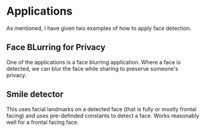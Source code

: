 # Applications
As mentioned, I have given two examples of how to apply face detection.

## Face BLurring for Privacy
One of the applications is a face blurring application. Where a face is detected, we can blur the face while sharing to preserve someone's privacy.

## Smile detector
This uses facial landmarks on a detected face (that is fully or mostly frontal facing) and uses pre-definded constants to detect a face. Works reasonably well for a frontal facing face.
